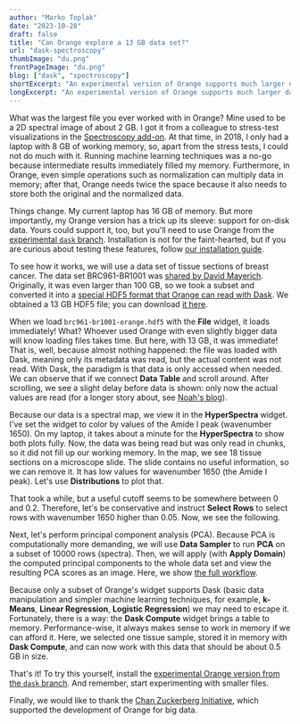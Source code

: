 ```yaml
---
author: "Marko Toplak"
date: "2023-10-28"
draft: false
title: "Can Orange explore a 13 GB data set?"
url: "dask-spectroscopy"
thumbImage: "du.png"
frontPageImage: "du.png"
blog: ["dask", "spectroscopy"]
shortExcerpt: "An experimental version of Orange supports much larger data sets. It never loads the whole data set into the working memory; data is only processed in small chunks. We show a case study on a 13 GB spectroscopy data set."
longExcerpt: "An experimental version of Orange supports much larger data sets. It never loads the whole data set into the working memory; data is only processed in small chunks. We show a case study on a 13 GB spectroscopy data set."
---
```



What was the largest file you ever worked with in Orange? Mine used to be a 2D spectral image of about 2 GB. I got it from a colleague to stress-test visualizations in the [Spectroscopy add-on](https://github.com/quasars/orange-spectroscopy). At that time, in 2018, I only had a laptop with 8 GB of working memory, so, apart from the stress tests, I could not do much with it. Running machine learning techniques was a no-go because intermediate results immediately filled my memory. Furthermore, in Orange, even simple operations such as normalization can multiply data in memory; after that, Orange needs twice the space because it also needs to store both the original and the normalized data. 

Things change. My current laptop has 16 GB of memory. But more importantly, my Orange version has a trick up its sleeve: support for on-disk data. Yours could support it, too, but you'll need to use Orange from the [experimental `dask` branch](https://github.com/biolab/orange3/tree/dask). Installation is not for the faint-hearted, but if you are curious about testing these features, follow [our installation guide](https://github.com/biolab/orange3/wiki/Orange-with-Dask). 

To see how it works, we will use a data set of tissue sections of breast cancer. The data set BRC961-BR1001
was [shared by David Mayerich](https://stim.ee.uh.edu/resources/data-sets/
). Originally, it was even larger than 100 GB, so we took a subset and converted it into a [special HDF5 format that Orange can read with Dask](https://orangedatamining.com/blog/dask-all-folks-preparing-large-datasets/). We obtained a 13 GB HDF5 file; you can download [it here](http://file.biolab.si/orange-dask/).

When we load `brc961-br1001-orange.hdf5` with the **File** widget, it loads immediately! What? Whoever used Orange with even slightly bigger data will know loading files takes time. But here, with 13 GB, it was immediate! That is, well, because almost nothing happened: the file was loaded with Dask, meaning only its metadata was read, but the actual content was not read. With Dask, the paradigm is that data is only accessed when needed. We can observe that if we connect **Data Table** and scroll around. After scrolling, we see a slight delay before data is shown: only now the actual values are read (for a longer story about, see [Noah's blog](https://orangedatamining.com/blog/orange-you-going-to-ask-about-dask/)).

<WindowScreenshot src="hyper1.png" />

Because our data is a spectral map, we view it in the **HyperSpectra** widget. I've set the widget to color by values of the Amide I peak (wavenumber 1650). On my laptop, it takes about a minute for the **HyperSpectra** to show both plots fully. Now, the data was being read but was only read in chunks, so it did not fill up our working memory. In the map, we see 18 tissue sections on a microscope slide. The slide contains no useful information, so we can remove it. It has low values for wavenumber 1650 (the Amide I peak). Let's use **Distributions** to plot that.

<WindowScreenshot src="distribution.png" />

That took a while, but a useful cutoff seems to be somewhere between 0 and 0.2. Therefore, let's be conservative and instruct **Select Rows** to select rows with wavenumber 1650 higher than 0.05. Now, we see the following.

<WindowScreenshot src="select-rows.png" />

Next, let's perform principal component analysis (PCA). Because PCA is computationally more demanding, we will use **Data Sampler** to run **PCA** on a subset of 10000 rows (spectra). Then, we will apply (with **Apply Domain**) the computed principal components to the whole data set and view the resulting PCA scores as an image. Here, we show [the full workflow](spectra-breast-cancer-pca.ows).

<WindowScreenshot src="spectra-breast-cancer-pca.png" />

Because only a subset of Orange's widget supports Dask (basic data manipulation and simpler machine learning techniques, for example, **k-Means**, **Linear Regression**, **Logistic Regression**) we may need to escape it. Fortunately, there is a way: the **Dask Compute** widget brings a table to memory. Performance-wise, it always makes sense to work in memory if we can afford it. Here, we selected one tissue sample, stored it in memory with **Dask Compute**, and can now work with this data that should be about 0.5 GB in size. 

<WindowScreenshot src="compute.png" />

That's it! To try this yourself, install the [experimental Orange version from the `dask` branch](https://github.com/biolab/orange3/wiki/Orange-with-Dask). And remember, start experimenting with smaller files.

Finally, we would like to thank the [Chan Zuckerberg Initiative](https://chanzuckerberg.com/), which supported the development of Orange for big data.
